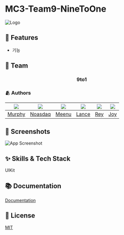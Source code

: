 # MC3-Team9-NineToOne
![Logo](https://dummyimage.com/1000x300/000/fff.png)

## 📌 Features

- 기능

## 👥 Team

<div align="center">

### 9to1

</div>

### 🫂 Authors

|<img src="https://github.com/Somin-DS.png">|<img src="https://github.com/feldblume5263.png">|<img src="https://github.com/taek0622.png">|<img src="https://github.com/limhyoseok.png">|<img src="https://github.com/moonjs0113.png">|<img src="https://github.com/jsyworks.png">|
|:-:|:-:|:-:|:-:|:-:|:-:|
|[Murphy](https://github.com/Somin-DS)|[Noasdaq](https://github.com/feldblume5263)|[Meenu](https://github.com/taek0622)|[Lance](https://github.com/limhyoseok)|[Rey](https://github.com/moonjs0113)|[Joy](https://github.com/jsyworks)|


## 🌃 Screenshots

![App Screenshot](https://dummyimage.com/250x500/000/fff.png)


## ✨ Skills & Tech Stack
UIKit

## 📚 Documentation

[Documentation](https://linktodocumentation)


## :lock_with_ink_pen: License

[MIT](https://choosealicense.com/licenses/mit/)
